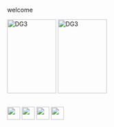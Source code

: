 welcome

<img src="https://thumbs.gfycat.com/FocusedPreciousAfricanelephant-max-1mb.gif" alt="DG3" width="114,5" height="173"> <img src="https://i.pinimg.com/originals/a2/4e/87/a24e87a04c255414e33997dee34750b0.gif" alt="DG3" width="114,5" height="173">

##
  
<img src="https://cdn.jsdelivr.net/gh/devicons/devicon/icons/python/python-original.svg" width="30" height="30"/> <img src="https://cdn.jsdelivr.net/gh/devicons/devicon/icons/html5/html5-original.svg" width="30" height="30"/> <img src="https://cdn.jsdelivr.net/gh/devicons/devicon/icons/css3/css3-original.svg" width="30" height="30"/> <img src="https://cdn.jsdelivr.net/gh/devicons/devicon/icons/javascript/javascript-original.svg" width="30" height="30"/>
